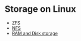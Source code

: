 # Storage on Linux

- [ZFS](../../ZFS/ZFS-Home.md)
- [NFS](./nfs.md)
- [RAM and Disk storage](./ram_and_disk_storage.md)
